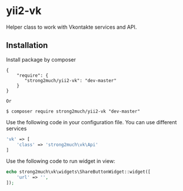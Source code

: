 # yii2-vk

Helper class to work with Vkontakte services and API.

Installation
------------

Install package by composer
```composer
{
    "require": {
       "strong2much/yii2-vk": "dev-master"
    }
}

Or

$ composer require strong2much/yii2-vk "dev-master"
```

Use the following code in your configuration file. You can use different services
```php
'vk' => [
    'class' => 'strong2much\vk\Api'
]
```

Use the following code to run widget in view:
```php
echo strong2much\vk\widgets\ShareButtonWidget::widget([
    'url' => '',
]);
```